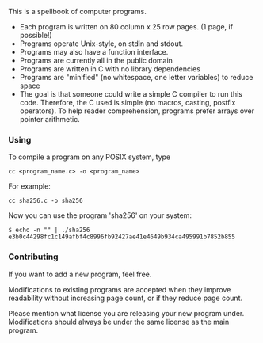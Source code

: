 This is a spellbook of computer programs.

- Each program is written on 80 column x 25 row pages. (1 page, if possible!)
- Programs operate Unix-style, on stdin and stdout. 
- Programs may also have a function interface.
- Programs are currently all in the public domain
- Programs are written in C with no library dependencies
- Programs are "minified" (no whitespace, one letter variables) to reduce space
- The goal is that someone could write a simple C compiler to run this code.
  Therefore, the C used is simple (no macros, casting, postfix operators).
  To help reader comprehension, programs prefer arrays over pointer arithmetic.

### Using

To compile a program on any POSIX system, type

    cc <program_name.c> -o <program_name>

For example:

    cc sha256.c -o sha256

Now you can use the program 'sha256' on your system:

    $ echo -n "" | ./sha256
    e3b0c44298fc1c149afbf4c8996fb92427ae41e4649b934ca495991b7852b855

### Contributing

If you want to add a new program, feel free. 

Modifications to existing programs are accepted when they improve readability
without increasing page count, or if they reduce page count.

Please mention what license you are releasing your new program under.
Modifications should always be under the same license as the main program.

